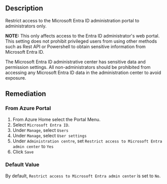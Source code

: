 ## Description

Restrict access to the Microsoft Entra ID administration portal to administrators only.

**NOTE:** This only affects access to the Entra ID administrator's web portal. This setting does not prohibit privileged users from using other methods such as Rest API or Powershell to obtain sensitive information from Microsoft Entra ID.

The Microsoft Entra ID administrative center has sensitive data and permission settings. All non-administrators should be prohibited from accessing any Microsoft Entra ID data in the administration center to avoid exposure.

## Remediation

### From Azure Portal

1. From Azure Home select the Portal Menu.
2. Select `Microsoft Entra ID`.
3. Under `Manage`, select `Users`
4. Under `Manage`, select `User settings`
5. Under `Administration centre`, set `Restrict access to Microsoft Entra admin center` to `Yes`
6. Click `Save`

### Default Value

By default, `Restrict access to Microsoft Entra admin center` is set to `No`.
